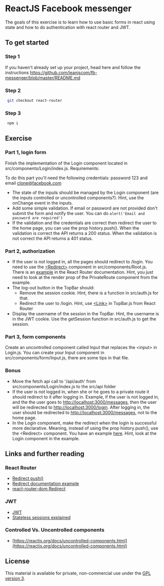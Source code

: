 # ReactJS Facebook messenger

The goals of this exercise is to learn how to use basic forms in react using state and how to do authentication with react router and JWT.

## To get started

### Step 1

If you haven't already set up your project, head here and follow the instructions https://github.com/leanjscom/fb-messenger/blob/master/README.md

### Step 2

```sh
 git checkout react-router
```

### Step 3

```sh
 npm i
```

## Exercise

### Part 1, login form

Finish the implementation of the Login component located in src/components/Login/index.js. Requirements:

To do this part you'll need the following credentials: password 123 and email clone@facebook.com

* The state of the inputs should be managed by the Login component (are the inputs controlled or uncontrolled components?). Hint, use the onChange event in the inputs.
* Add some simple validation. If email or password are not provided don't submit the form and notify the user. You can do `alert('Email and password are required')`
* If the validation and the credentials are correct then redirect the user to the home page, you can use the prop history.push(). When the validation is correct the API returns a 200 status. When the validation is not correct the API returns a 401 status.

### Part 2, authorization

* If the user is not logged in, all the pages should redirect to /login. You need to use the [&lt;Redirect&gt;](https://reacttraining.com/react-router/web/api/Redirect) component in src/components/Root.js. There is an [example](https://reacttraining.com/react-router/web/example/auth-workflow) in the React Router documentation. Hint, you just need to look at the render prop of the PrivateRoute component from the example.
* The log-out button in the TopBar should:
  * Remove the session cookie. Hint, there is a function in src/auth.js for that.
  * Redirect the user to /login. Hint, use [&lt;Link&gt;](https://reacttraining.com/react-router/web/api/Link) in TopBar.js from React Router
* Display the username of the session in the TopBar. Hint, the username is in the JWT cookie. Use the getSession function in src/auth.js to get the session.

### Part 3, form components

Create an uncontrolled component called Input that replaces the &lt;input&gt; in Login.js. You can create your Input component in src/components/form/Input.js, there are some tips in that file.

### Bonus

* Move the fetch api call to '/api/auth' from src/components/Login/index.js to the src/api folder
* If the user is not logged in, when she or he goes to a private route it should redirect to it after logging in. Example, if the user is not logged in, and the the user goes to [http://localhost:3000/messages](http://localhost:3000/messages), then the user will be redirected to [http://localhost:3000/login](http://localhost:3000/login). After logging in, the user should be redirected to [http://localhost:3000/messages](http://localhost:3000/messages), not to the home page.
* In the Login component, make the redirect when the login is successful more declarative. Meaning, instead of using the prop history.push(), use the &lt;Redirect&gt; component. You have an example [here](https://reacttraining.com/react-router/web/example/auth-workflow). Hint, look at the Login component in the example.

## Links and further reading

### React Router

* [Redirect push()](https://github.com/ReactTraining/react-router/blob/master/packages/react-router/modules/Redirect.js#L88)
* [Redirect documentation example](https://reacttraining.com/react-router/web/api/Redirect)
* [react-router-dom Redirect](https://github.com/ReactTraining/react-router/blob/master/packages/react-router-dom/modules/Redirect.js)

### JWT

* [JWT](https://jwt.io/)
* [Stateless sessions explained](https://auth0.com/blog/stateless-auth-for-stateful-minds/)

### Controlled Vs. Uncontrolled components

* [https://reactjs.org/docs/uncontrolled-components.html](https://reactjs.org/docs/uncontrolled-components.html)

## License

This material is available for private, non-commercial use under the [GPL version 3](http://www.gnu.org/licenses/gpl-3.0-standalone.html).
